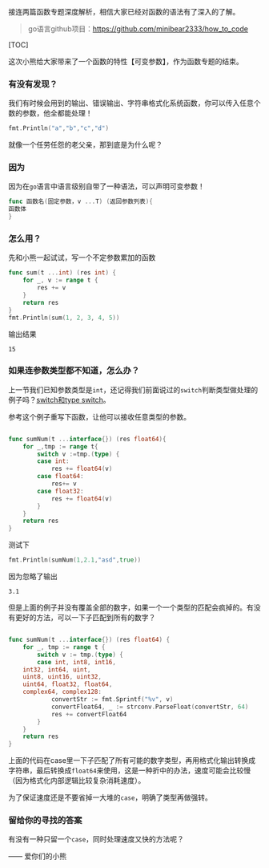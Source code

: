 接连两篇函数专题深度解析，相信大家已经对函数的语法有了深入的了解。
> go语言github项目：https://github.com/minibear2333/how_to_code

[TOC]

这次小熊给大家带来了一个函数的特性【可变参数】，作为函数专题的结束。

###  有没有发现？
我们有时候会用到的输出、错误输出、字符串格式化系统函数，你可以传入任意个数的参数，他全都能处理！

```go
fmt.Println("a","b","c","d")
```

就像一个任劳任怨的老父亲，那到底是为什么呢？

### 因为

因为在`go`语言中语言级别自带了一种语法，可以声明可变参数！

```go
func 函数名(固定参数，v ...T) (返回参数列表){
函数体
}
```

### 怎么用？

先和小熊一起试试，写一个不定参数累加的函数

```go
func sum(t ...int) (res int) {
	for _, v := range t {
		res += v
	}
	return res
}
fmt.Println(sum(1, 2, 3, 4, 5))
```
输出结果
```
15
```

### 如果连参数类型都不知道，怎么办？

上一节我们已知参数类型是`int`，还记得我们前面说过的`switch`判断类型做处理的例子吗？[switch和type switch](https://mp.weixin.qq.com/s/cQzuPC2MwDBvzfWnWFhDJg)。

参考这个例子重写下函数，让他可以接收任意类型的参数。

```go

func sumNum(t ...interface{}) (res float64){
	for _,tmp := range t{
		switch v :=tmp.(type) {
		case int:
			res += float64(v)
		case float64:
			res+= v
		case float32:
			res += float64(v)
		}
	}
	return res
}
```
测试下
```go
fmt.Println(sumNum(1,2.1,"asd",true))
```
因为忽略了输出
```
3.1
```
但是上面的例子并没有覆盖全部的数字，如果一个一个类型的匹配会疯掉的。有没有更好的方法，可以一下子匹配到所有的数字？

```go

func sumNum(t ...interface{}) (res float64) {
	for _, tmp := range t {
		switch v := tmp.(type) {
		case int, int8, int16, 
    int32, int64, uint, 
    uint8, uint16, uint32,
    uint64, float32, float64, 
    complex64, complex128:
			convertStr := fmt.Sprintf("%v", v)
			convertFloat64, _ := strconv.ParseFloat(convertStr, 64)
			res += convertFloat64
		}
	}
	return res
}
```

上面的代码在case里一下子匹配了所有可能的数字类型，再用格式化输出转换成字符串，最后转换成`float64`来使用，这是一种折中的办法，速度可能会比较慢（因为格式化内部逻辑比较复杂消耗速度）。

为了保证速度还是不要省掉一大堆的`case`，明确了类型再做强转。

### 留给你的寻找的答案

有没有一种只留一个`case`，同时处理速度又快的方法呢？

—— 爱你们的小熊

